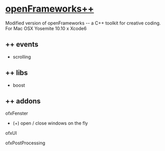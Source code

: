 [openFrameworks++](http://openframeworks.cc/)
================
Modified version of openFrameworks -- a C++ toolkit for creative coding. For Mac OSX Yosemite 10.10 x Xcode6

++ events
--------
* scrolling 


++ libs
--------
* boost


++ addons
--------
ofxFenster
* (+) open / close windows on the fly

ofxUI

ofxPostProcessing
